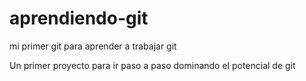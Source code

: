 # aprendiendo-git
mi primer git para aprender a trabajar git

Un primer proyecto para ir paso a paso dominando el potencial de git
